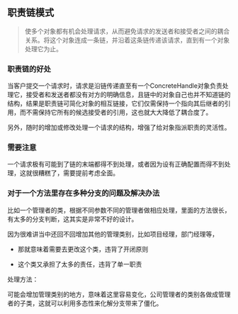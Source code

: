 ## 职责链模式

> 使多个对象都有机会处理请求，从而避免请求的发送者和接受者之间的耦合关系。将这个对象连成一条链，并沿着这条链传递该请求，直到有一个对象处理它为止。

### 职责链的好处

当客户提交一个请求时，请求是沿链传递直至有一个ConcreteHandle对象负责处理它，接受者和发送者都没有对方的明确信息，且链中的对象自己也并不知道链的结构，结果是职责链可简化对象的相互链接，它们仅需保持一个指向其后继者的引用，而不需保持它所有的候选接受者的引用，这也就大大降低了耦合度了。

另外，随时的增加或修改处理一个请求的结构，增强了给对象指派职责的灵活性。


### 需要注意

一个请求极有可能到了链的末端都得不到处理，或者因为设有正确配置而得不到处理，这就很糟糕了，需要提前考虑全面。


### 对于一个方法里存在多种分支的问题及解决办法

比如一个管理者的类，根据不同参数不同的管理者做相应处理，里面的方法很长，有太多的分支判断，这其实是非常不好的设计。

因为很难讲当中还回不回增加其他的管理类别，比如项目经理，部门经理等，

- 那就意味着需要去更改这个类，违背了开闭原则

- 这个类又承担了太多的责任，违背了单一职责

处理方法：

可能会增加管理类别的地方，意味着这里容易变化，公司管理者的类别各做成管理者的子类，这就可以利用多态性来化解分支带来了僵化。